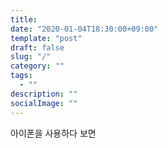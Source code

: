 ```yaml
---
title: 
date: "2020-01-04T18:30:00+09:00"
template: "post"
draft: false
slug: "/"
category: ""
tags:
  - ""
description: ""
socialImage: ""
---
```


아이폰을 사용하다 보면 